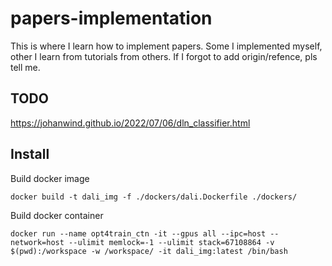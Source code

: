 # papers-implementation
This is where I learn how to implement papers. Some I implemented myself, other I learn from tutorials from others. If I forgot to add origin/refence, pls tell me.

## TODO
https://johanwind.github.io/2022/07/06/dln_classifier.html

## Install 
Build docker image
```
docker build -t dali_img -f ./dockers/dali.Dockerfile ./dockers/
```

Build docker container
```
docker run --name opt4train_ctn -it --gpus all --ipc=host --network=host --ulimit memlock=-1 --ulimit stack=67108864 -v $(pwd):/workspace -w /workspace/ -it dali_img:latest /bin/bash
```
